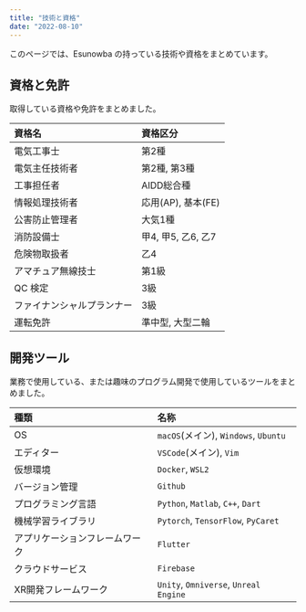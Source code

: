```yaml
---
title: "技術と資格"
date: "2022-08-10"
---
```



このページでは、Esunowba の持っている技術や資格をまとめています。

## 資格と免許

取得している資格や免許をまとめました。

| 資格名 | 資格区分 |
| :-- | :-- |
| 電気工事士 | 第2種 |
| 電気主任技術者 | 第2種, 第3種 |
| 工事担任者 | AIDD総合種 |
| 情報処理技術者 | 応用(AP), 基本(FE) |
| 公害防止管理者 | 大気1種 |
| 消防設備士 | 甲4, 甲5, 乙6, 乙7 |
| 危険物取扱者 | 乙4 |
| アマチュア無線技士 | 第1級 |
| QC 検定 | 3級 |
| ファイナンシャルプランナー | 3級 |
| 運転免許 | 準中型, 大型二輪 |

## 開発ツール

業務で使用している、または趣味のプログラム開発で使用しているツールをまとめました。

| 種類 | 名称 |
| :-- | :-- |
| OS | `macOS`(メイン), `Windows`, `Ubuntu` |
| エディター | `VSCode`(メイン), `Vim` |
| 仮想環境 | `Docker`, `WSL2` |
| バージョン管理 | `Github` |
| プログラミング言語 | `Python`, `Matlab`, `C++`, `Dart` |
| 機械学習ライブラリ | `Pytorch`, `TensorFlow`, `PyCaret` |
| アプリケーションフレームワーク | `Flutter` |
| クラウドサービス | `Firebase` |
| XR開発フレームワーク | `Unity`, `Omniverse`, `Unreal Engine` |
